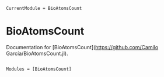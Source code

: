 ```@meta
CurrentModule = BioAtomsCount
```

# BioAtomsCount

Documentation for [BioAtomsCount](https://github.com/Camilo García/BioAtomsCount.jl).

```@index
```

```@autodocs
Modules = [BioAtomsCount]
```
